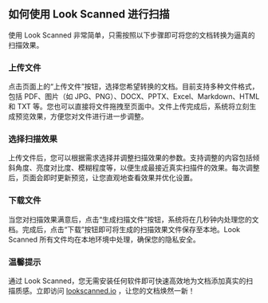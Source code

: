 ## 如何使用 Look Scanned 进行扫描

使用 Look Scanned 非常简单，只需按照以下步骤即可将您的文档转换为逼真的扫描效果。

### 上传文件

点击页面上的“上传文件”按钮，选择您希望转换的文档。目前支持多种文件格式，包括 PDF、图片（如 JPG、PNG）、DOCX、PPTX、Excel、Markdown、HTML 和 TXT 等。您也可以直接将文件拖拽至页面中。文件上传完成后，系统将立刻生成预览效果，方便您对文件进行进一步调整。

### 选择扫描效果

上传文件后，您可以根据需求选择并调整扫描效果的参数。支持调整的内容包括倾斜角度、亮度对比度、模糊程度等，以便生成最接近真实扫描件的效果。每次调整后，页面会即时更新预览，让您直观地查看效果并优化设置。

### 下载文件

当您对扫描效果满意后，点击“生成扫描文件”按钮，系统将在几秒钟内处理您的文档。完成后，点击“下载”按钮即可将生成的扫描效果文件保存至本地。Look Scanned 所有文件均在本地环境中处理，确保您的隐私安全。

### 温馨提示

通过 Look Scanned，您无需安装任何软件即可快速高效地为文档添加真实的扫描质感。立即访问 [lookscanned.io](https://lookscanned.io) ，让您的文档焕然一新！
